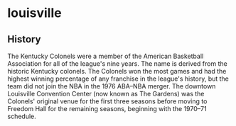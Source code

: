 # louisville

## History
The Kentucky Colonels were a member of the
American Basketball Association for all of
the league's nine years. The name is
derived from the historic Kentucky
colonels. The Colonels won the most games
and had the highest winning percentage of
any franchise in the league's history, but
the team did not join the NBA in the 1976
ABA–NBA merger. The downtown Louisville
Convention Center (now known as The
Gardens) was the Colonels' original venue
for the first three seasons before moving
to Freedom Hall for the remaining seasons,
beginning with the 1970–71 schedule.